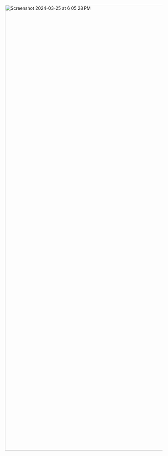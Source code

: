 <img width="1426" alt="Screenshot 2024-03-25 at 6 05 28 PM" src="https://github.com/ArtMax247/Tableau-Seattle-Energy-Department/assets/163345594/cbb9e5ef-c084-4748-867e-2898c4ad3981">
